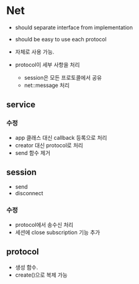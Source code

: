 # Net

 - should separate interface from implementation
 - should be easy to use each protocol

 - 자체로 사용 가능.
 - protocol이 세부 사항을 처리
   - session은 모든 프로토콜에서 공유
   - net::message 처리

## service

### 수정

 - app 클래스 대신 callback 등록으로 처리
 - creator 대신 protocol로 처리
 - send 함수 제거

## session

 - send
 - disconnect

### 수정

 - protocol에서 송수신 처리
 - 세션에 close subscription 기능 추가

## protocol

 - 생성 함수.
 - create()으로 복제 가능

 
